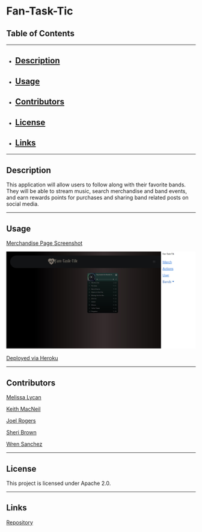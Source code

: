 # Fan-Task-Tic
## Table of Contents
----------------------------------------------------------------
- ## [Description](#description)
- ## [Usage](#usage)
- ## [Contributors](#contributors)
- ## [License](#license)
- ## [Links](#links)
----------------------------------------------------------------
## Description
This application will allow users to follow along with their favorite bands. They will be able to stream music, search merchandise and band events, and earn rewards points for purchases and sharing band related posts on social media.

----------------------------------------------------------------
## Usage

[Merchandise Page Screenshot](client/public/images/MerchScreenshot.jpg)

![Band Page Screenshot](client/public/images/BandScreenshot.jpg)

<a href="https://radiant-chamber-41757.herokuapp.com/">Deployed via Heroku</a>

----------------------------------------------------------------
## Contributors


 <a href="https://github.com/MelissaLycan">Melissa Lycan</a>

 <a href="https://github.com/Kmac5000">Keith MacNeil</a>

 <a href="https://github.com/SabotMBT">Joel Rogers</a>

 <a href="https://github.com/SheriB7">Sheri Brown</a>
 
 <a href="https://github.com/wrenvana">Wren Sanchez</a>

----------------------------------------------------------------
## License

This project is licensed under Apache 2.0.

----------------------------------------------------------------
## Links

<a href="https://github.com/MelissaLycan/Fan-Task-Tic">Repository</a>
